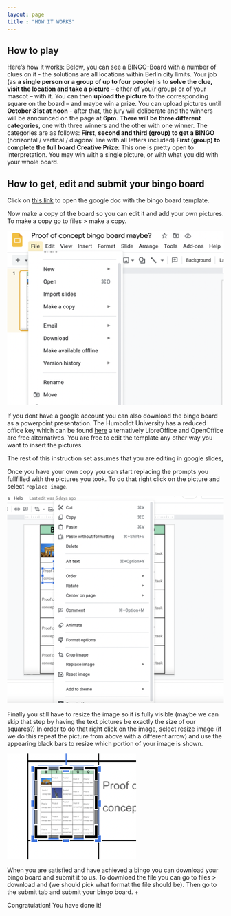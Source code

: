 ```yaml
---
layout: page
title : "HOW IT WORKS"
---
```


## How to play

Here’s how it works: Below, you can see a BINGO-Board with a number of clues on it - the solutions are all locations within Berlin city limits. Your job (as **a single person or a group of up to four people**) is to **solve the clue, visit the location and take a picture** – either of you(r group) or of your mascot – with it. You can then **upload the picture** to the corresponding square on the board – and maybe win a prize.
You can upload pictures until **October 31st at noon** - after that, the jury will deliberate and the winners will be announced on the page at **6pm**. 
**There will be three different categories**, one with three winners and the other with one winner. The categories are as follows:
**First, second and third (group) to get a BINGO** (horizontal / vertical / diagonal line with all letters included) 
**First (group) to complete the full board**
**Creative Prize**: This one is pretty open to interpretation. You may win with a single picture, or with what you did with your whole board.
 

## How to get, edit and submit your bingo board 

Click on [this link](https://docs.google.com/presentation/d/15JNROkP5hEKqj8FT10v7BiQ7l6xoQaJhc0Q55r6_bCM/edit?usp=sharing) to open the google doc
with the bingo board template.

Now make a copy of the board so you can edit it and add your own pictures. To make a copy go to files > make a copy.


![Where to find the make a copy button](img/make_copy.png) 

If you dont have a google account you can also download the bingo board as a powerpoint presentation. The Humboldt University has a reduced office key which
can be found [here](https://www.cms.hu-berlin.de/de/dl/multimedia/bereiche/dmp/dmpblog/6efb498b4595e1a05efdf6d9317f3ea2) alternatively LibreOffice and OpenOffice 
are free alternatives. You are free to edit the template any other way you want to insert the pictures.

The rest of this instruction set assumes that you are editing in google slides, 

Once you have your own copy you can start replacing the prompts you fullfilled with the pictures you took. To do that right click on the picture and
select `replace image`.

![Where to find the "replace image button](./img/insert_pic.png)

Finally you still have to resize the image so it is fully visible (maybe we can skip that step by having the text pictures be exactly the size of our squares?)
In order to do that right click on the image, select resize image (if we do this repeat the picture from above with a different arrow) and use the appearing black
bars to resize which portion of your image is shown.

![Resize your image](img/resize.png)

When you are satisfied and have achieved a bingo you can download your bingo board and submit it to us. To download the file you can go to files > download and
(we should pick what format the file should be). Then go to the submit tab and submit your bingo board. +

Congratulation! You have done it!

